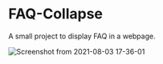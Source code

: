 # FAQ-Collapse

A small project to display FAQ in a webpage.


![Screenshot from 2021-08-03 17-36-01](https://user-images.githubusercontent.com/43684497/128012759-7b929d4f-9753-4eee-9146-ec76354eb5b0.png)

